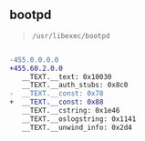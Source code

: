 ## bootpd

> `/usr/libexec/bootpd`

```diff

-455.0.0.0.0
+455.60.2.0.0
   __TEXT.__text: 0x10030
   __TEXT.__auth_stubs: 0x8c0
-  __TEXT.__const: 0x78
+  __TEXT.__const: 0x88
   __TEXT.__cstring: 0x1e46
   __TEXT.__oslogstring: 0x1141
   __TEXT.__unwind_info: 0x2d4

```
